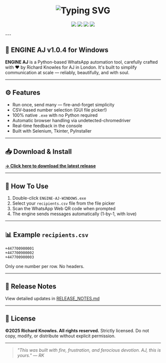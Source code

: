 <h1 align="center">
  <img src="https://readme-typing-svg.demolab.com?font=Fira+Code&size=28&duration=2000&pause=1000&color=F77300&center=true&vCenter=true&width=1000&lines=ENGINE+AJ+for+Windows;Made+with+REAL+Love+by+Richard+Knowles" alt="Typing SVG" />
</h1>

<p align="center">
  <img src="https://img.shields.io/github/v/release/richknowles/ENGINE-AJ-WINDOWS?color=%23f7768e&label=version&style=for-the-badge" />
  <img src="https://img.shields.io/github/downloads/richknowles/ENGINE-AJ-WINDOWS/total?color=%23ffac33&style=for-the-badge" />
  <img src="https://img.shields.io/badge/©2025%20Richard%20Knowles-orange?style=for-the-badge&logoColor=white" />
  <img src="https://img.shields.io/github/languages/top/richknowles/ENGINE-AJ-WINDOWS?style=for-the-badge&color=blueviolet" />
</p>
---

## 🚀 ENGINE AJ v1.0.4 for Windows

**ENGINE AJ** is a Python-based WhatsApp automation tool, carefully crafted with ❤️ by Richard Knowles for AJ in London. It's built to simplify communication at scale — reliably, beautifully, and with soul.

---

## ⚙️ Features

- Run once, send many — fire-and-forget simplicity
- CSV-based number selection (GUI file picker!)
- 100% native `.exe` with no Python required
- Automatic browser handling via undetected-chromedriver
- Real-time feedback in the console
- Built with Selenium, Tkinter, PyInstaller

---

## 📥 Download & Install

**[→ Click here to download the latest release](https://github.com/richknowles/ENGINE-AJ-WINDOWS/releases/latest)**

---

## 🧪 How To Use

1. Double-click `ENGINE-AJ-WINDOWS.exe`
2. Select your `recipients.csv` file from the file picker
3. Scan the WhatsApp Web QR code when prompted
4. The engine sends messages automatically (1-by-1, with love)

---

## 📊 Example `recipients.csv`

```csv
+447700900001
+447700900002
+447700900003
```

Only one number per row. No headers.

---

## 📝 Release Notes

View detailed updates in [RELEASE_NOTES.md](https://github.com/richknowles/ENGINE-AJ-WINDOWS/blob/main/RELEASE_NOTES.md)

---

## 🔐 License

**©2025 Richard Knowles. All rights reserved.**
Strictly licensed. Do not copy, modify, or distribute without explicit permission.

---

> *"This was built with fire, frustration, and ferocious devotion. AJ, this is yours." — RK*
